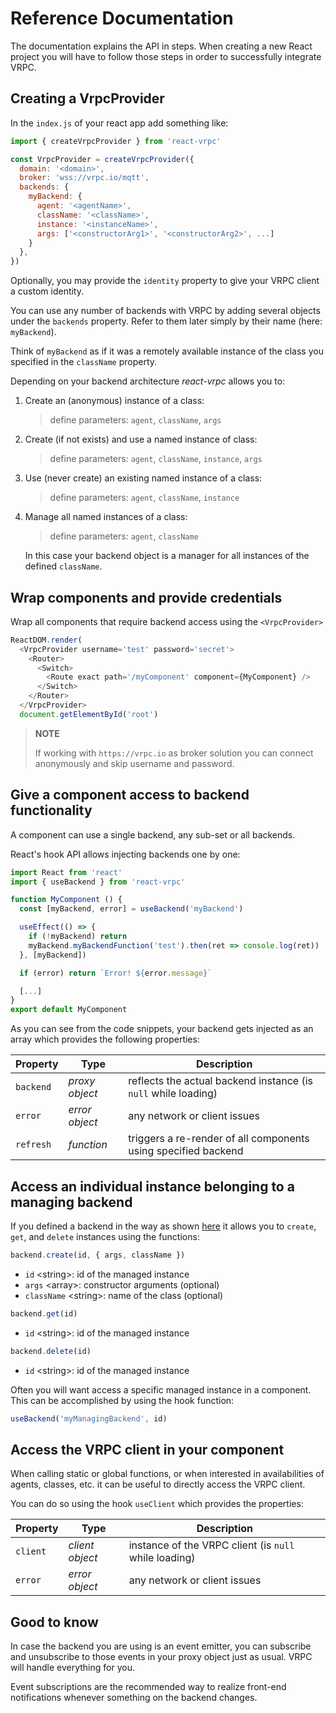 # Reference Documentation

The documentation explains the API in steps. When creating a new React
project you will have to follow those steps in order to successfully integrate
VRPC.

## Creating a VrpcProvider

In the `index.js` of your react app add something like:

```javascript
import { createVrpcProvider } from 'react-vrpc'

const VrpcProvider = createVrpcProvider({
  domain: '<domain>',
  broker: 'wss://vrpc.io/mqtt',
  backends: {
    myBackend: {
      agent: '<agentName>',
      className: '<className>',
      instance: '<instanceName>',
      args: ['<constructorArg1>', '<constructorArg2>', ...]
    }
  },
})
```

Optionally, you may provide the `identity` property to give your VRPC client
a custom identity.

You can use any number of backends with VRPC by adding several objects under
the `backends` property. Refer to them later simply by their name
(here: `myBackend`).

Think of `myBackend` as if it was a remotely available
instance of the class you specified in the `className` property.

Depending on your backend architecture _react-vrpc_ allows you to:

1. Create an (anonymous) instance of a class:

   > define parameters: `agent`, `className`, `args`

2. Create (if not exists) and use a named instance of class:

   > define parameters: `agent`, `className`, `instance`, `args`

3. Use (never create) an existing named instance of a class:

   > define parameters: `agent`, `className`, `instance`

4. <a name="managingBackend"></a> Manage all named instances of a class:

   > define parameters: `agent`, `className`

   In this case your backend object is a manager for all instances of the
   defined `className`.

## Wrap components and provide credentials

Wrap all components that require backend access using the `<VrpcProvider>`

```javascript
ReactDOM.render(
  <VrpcProvider username='test' password='secret'>
    <Router>
      <Switch>
        <Route exact path='/myComponent' component={MyComponent} />
      </Switch>
    </Router>
  </VrpcProvider>
  document.getElementById('root')
```

> **NOTE**
>
> If working with `https://vrpc.io` as broker solution
> you can connect anonymously and skip username and password.

## Give a component access to backend functionality

A component can use a single backend, any sub-set or all backends.

React's hook API allows injecting backends one by one:

```javascript
import React from 'react'
import { useBackend } from 'react-vrpc'

function MyComponent () {
  const [myBackend, error] = useBackend('myBackend')

  useEffect(() => {
    if (!myBackend) return
    myBackend.myBackendFunction('test').then(ret => console.log(ret))
  }, [myBackend])

  if (error) return `Error! ${error.message}`

  [...]
}
export default MyComponent
```

As you can see from the code snippets, your backend gets injected as an
array which provides the following properties:

| Property  | Type            | Description                                                    |
| --------- | --------------- | -------------------------------------------------------------- |
| `backend` | _proxy object_  | reflects the actual backend instance (is `null` while loading) |
| `error`   | _error object_  | any network or client issues                                   |
| `refresh` | _function_      | triggers a re-render of all components using specified backend |

## Access an individual instance belonging to a managing backend

If you defined a backend in the way as shown [here](#managingBackend) it allows
you to `create`, `get`, and `delete` instances using the functions:

```javascript
backend.create(id, { args, className })
```

- `id` \<string>: id of the managed instance
- `args` \<array>: constructor arguments (optional)
- `className` \<string>: name of the class (optional)

```javascript
backend.get(id)
```

- `id` \<string>: id of the managed instance

```javascript
backend.delete(id)
```

- `id` \<string>: id of the managed instance

Often you will want access a specific managed instance in a component. This
can be accomplished by using the hook function:

```javascript
useBackend('myManagingBackend', id)
```

## Access the VRPC client in your component

When calling static or global functions, or when interested in availabilities
of agents, classes, etc. it can be useful to directly access the VRPC client.

You can do so using the hook `useClient` which provides the properties:

| Property | Type            | Description                                           |
| -------- | --------------- | ----------------------------------------------------- |
| `client` | _client object_ | instance of the VRPC client (is `null` while loading) |
| `error`  | _error object_ | any network or client issues                          |

## Good to know

In case the backend you are using is an event emitter, you can subscribe and
unsubscribe to those events in your proxy object just as usual. VRPC will handle
everything for you.

Event subscriptions are the recommended way to realize front-end notifications
whenever something on the backend changes.
